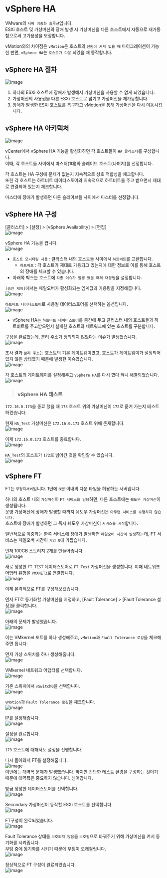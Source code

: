 # vSphere HA

VMware의 `서버 이중화 솔루션`입니다.   
ESXi 호스트 및 가상머신의 장애 발생 시 가상머신을 다른 호스트에서 자동으로 재가동함으로써 고가용성을 보장합니다.

vMotion와의 차이점은 `vMotion`은 호스트의 `전원이 켜져 있을 때` 마이그레이션이 가능한 반면, `vSphere HA`는 `호스트가 다운` 되었을 때 동작합니다.

## vSphere HA 절차

![image](https://user-images.githubusercontent.com/43658658/144362741-ac8a7564-3225-4319-82db-3363faf4c6d9.png)   
1. 하나의 ESXi 호스트에 장애가 발생해서 가상머신을 사용할 수 없게 되었습니다.
2. 가상머신의 사용권을 다른 ESXi 호스트로 넘기고 가상머신을 재가동합니다.
3. 장애가 발생한 ESXi 호스트를 복구하고 vMotion을 통해 가상머신을 다시 이동시킵니다.

## vSphere HA 아키텍처

![image](https://user-images.githubusercontent.com/43658658/144408684-9c32ac5e-fb9d-454e-af6d-98ef394711c9.png)   

vCenter에서 vSphere HA 기능을 활성화하면 각 호스트들이 `HA 클러스터`를 구성합니다.   
이때, 각 호스트들 사이에서 마스터(1대)와 슬레이브 호스트(나머지)를 선정합니다.   

각 호스트는 HA 구성에 문제가 없는지 지속적으로 상호 적합성을 체크합니다.   
또한 각 호스트는 하트비트 데이터스토어와 지속적으로 하트비트를 주고 받으면서 제대로 연결되어 있는지 체크합니다.   

마스터에 장애가 발생하면 다른 슬레이브들 사이에서 마스터를 선정합니다.   

## vSphere HA 구성

[클러스터] > [설정] > [vSphere Availability] > [편집]   
![image](https://user-images.githubusercontent.com/43658658/144363334-0a5418e7-e6a7-407a-ac33-29e7f1be2612.png)

vSphere HA 기능을 켭니다.   
![image](https://user-images.githubusercontent.com/43658658/144364252-af9385b7-e51a-4027-84d6-3dc7513d937e.png)   
* `호스트 모니터링 사용` : 클러스터 내의 호스트들 사이에서 `하트비트`를 교환합니다.
  - `하트비트` : 각 호스트가 제대로 가용되고 있는지에 대한 정보로 이를 통해 호스트의 장애를 체크할 수 있습니다.
* 아래쪽 박스는 호스트에 `각종 이슈가 발생 했을 때의 대응법`을 설정합니다.

`[승인 제어]`에서는 페일오버가 활성화되는 임계값과 가용량을 지정해줍니다.   
![image](https://user-images.githubusercontent.com/43658658/144365109-8324530d-32af-47aa-8833-f2e3d8d13889.png)

`하트비트 데이터스토어`로 사용될 데이터스토어를 선택하는 옵션입니다.   
![image](https://user-images.githubusercontent.com/43658658/144365447-45dcec75-02e5-491d-b556-0de110fbad9a.png)   
* vSphere HA는 `하트비트 데이터스토어`를 중간에 두고 클러스터 내의 호스트들과 하트비트를 주고받으면서 실패한 호스트와 네트워크에 있는 호스트를 구분합니다.

구성을 완료했는데, 분리 주소가 정의되지 않았다는 이슈가 발생했습니다.   
![image](https://user-images.githubusercontent.com/43658658/144372376-2334d36d-f665-47d7-a602-7717d45ff512.png)

조사 결과 `분리 주소`는 호스트의 기본 게이트웨이였고, 호스트가 게이트웨이가 설정되어 있지 않은 상태였기 때문에 발생한 이슈였습니다.   
![image](https://user-images.githubusercontent.com/43658658/144375277-4c46c286-2b04-4aee-b3ca-2a18cb9c2f5d.png)

각 호스트의 게이트웨이를 설정해주고 `vSphere HA`를 다시 껐다 켜니 해결되었습니다.   
![image](https://user-images.githubusercontent.com/43658658/144376004-412e4b76-989f-491f-b850-5c158bd76d0c.png)

> <h3>vSphere HA 테스트</h3>

`172.16.0.173`을 종료 했을 때 `173` 호스트 위의 가상머신이 `172`로 옮겨 가는지 테스트하겠습니다.

현재 `HA_Test` 가상머신은 `172.16.0.173` 호스트 위에 존재합니다.   
![image](https://user-images.githubusercontent.com/43658658/144379632-ae6da56e-5cb9-41b7-99d7-49d144454cef.png)

이제 `172.16.0.173` 호스트를 종료합니다.   
![image](https://user-images.githubusercontent.com/43658658/144380191-51fbfe72-a9b6-4592-bff4-c26587ac5db4.png)

`HA_Test`의 호스트가 `172`로 넘어간 것을 확인할 수 있습니다.   
![image](https://user-images.githubusercontent.com/43658658/144380422-76c78ae1-0d51-491b-adb7-f6b36f276321.png)

## vSphere FT

FT는 `무정지서버`입니다. 1년에 5분 이내의 다운 타임을 허용하는 서버입니다.   

하나의 호스트 내의 `가상머신`이 `FT 서비스를 담당`하면, 다른 호스트에는 `쉐도우 가상머신`이 생성됩니다.   
운영 가상머신에 장애가 발생할 때까지 쉐도우 가상머신은 `아무런 서비스를 수행하지 않습니다.`   
호스트에 장애가 발생하면 그 즉시 쉐도우 가상머신이 `서비스를 시작`합니다.

일반적으로 이중화는 한쪽 서비스에 장애가 발생하면 `페일오버 시간이 발생`하는데, FT 서비스는 페일오버 시간이 `거의 0`에 가깝습니다.

먼저 100GB 스토리지 2개를 만들어줍니다.   
![image](https://user-images.githubusercontent.com/43658658/144560882-65bba9aa-cddb-42ac-b72d-95470f59fd40.png)

새로 생성한 `FT_TEST` 데이터스토어로 `FT_Test` 가상머신을 생성합니다. 이때 네트워크 어댑터 유형을 `VMXNET3`로 연결합니다.   
![image](https://user-images.githubusercontent.com/43658658/144566381-c68bca70-c846-4435-a07e-a4c8d4ff1daf.png)

이제 본격적으로 FT를 구성해보겠습니다.

먼저 FT로 동기화할 가상머신을 지정하고, [Fault Tolerance] > [Fault Tolerance 설정]을 클릭합니다.   
![image](https://user-images.githubusercontent.com/43658658/144561504-fb5e5b47-fec8-423c-bdc4-c9bd3a4869b4.png)

아래의 문제가 발생했습니다.   
![image](https://user-images.githubusercontent.com/43658658/144567181-2b9b18d2-f998-42dd-9738-09379fd2c725.png)

이는 VMkernel 포트를 하나 생성해주고, `vMotion`과 `Fault Tolerance 로깅`을 체크해주면 됩니다.   

먼저 가상 스위치를 하나 생성해줍니다.   
![image](https://user-images.githubusercontent.com/43658658/144567372-edf45f8d-7fc9-430b-914f-32f66ba8baa3.png)   

VMkernel 네트워크 어댑터를 선택합니다.   
![image](https://user-images.githubusercontent.com/43658658/144567429-27f7cd75-dc37-491f-8fcd-a0410137f650.png)

기존 스위치에서 `vSwitch0`을 선택합니다.   
![image](https://user-images.githubusercontent.com/43658658/144567755-fe989233-ebc6-419a-8b40-0ea905891bee.png)

`vMotion`과 `Fault Tolerance 로깅`을 체크합니다.   
![image](https://user-images.githubusercontent.com/43658658/144567940-67a30e5c-f725-489e-8674-1c75c273ec89.png)

IP를 설정해줍니다.   
![image](https://user-images.githubusercontent.com/43658658/144568025-4fa9286c-0029-4340-b016-a5ef372c9811.png)

설정을 완료합니다.   
![image](https://user-images.githubusercontent.com/43658658/144568711-a7dad8af-3066-45ea-ba75-e06518af8dcc.png)

`173` 호스트에 대해서도 설정을 진행합니다.

다시 돌아와서 FT를 설정해줍니다.   
![image](https://user-images.githubusercontent.com/43658658/144568309-7e3d0c5d-4eec-4f34-b62d-e132c70c69c8.png)   
이번에는 대역폭 문제가 발생했습니다. 하지만 간단한 테스트 환경을 구성하는 것이기 때문에 대역폭은 중요하지 않습니다. 넘어갑니다.

방금 생성한 데이터스토어를 선택합니다.   
![image](https://user-images.githubusercontent.com/43658658/144568769-ce7330d1-06ff-4a6c-a0d9-804730f5ccfd.png)

Secondary 가상머신이 동작할 ESXi 호스트를 선택합니다.   
![image](https://user-images.githubusercontent.com/43658658/144569110-aee26d4d-2934-44c8-a4d2-d5ccb5a73279.png)

FT구성이 완료되었습니다.   
![image](https://user-images.githubusercontent.com/43658658/144572193-a1fe643d-7c09-4c50-8aef-5b4fa3a99668.png)

Fault Tolerance 상태를 `보호되지 않음`을 `보호됨`으로 바꿔주기 위해 가상머신을 켜서 동기화를 시켜줍니다.   
부팅 중에 동기화를 시키기 때문에 부팅이 오래걸립니다.   
![image](https://user-images.githubusercontent.com/43658658/144593348-1e195b4e-4aa7-4499-8c19-78c07e72b7ea.png)

정상적으로 FT 구성이 완료되었습니다.   
![image](https://user-images.githubusercontent.com/43658658/144593458-8bae779b-c77d-4b55-82cf-fe17b944fb9d.png)   


